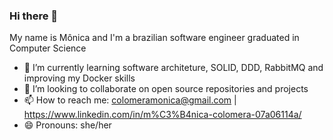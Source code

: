 ### Hi there 👋

My name is Mônica and I'm a brazilian software engineer graduated in Computer Science

- 🌱 I’m currently learning software architeture, SOLID, DDD, RabbitMQ and improving my Docker skills
- 👯 I’m looking to collaborate on open source repositories and projects
- 📫 How to reach me: colomeramonica@gmail.com | https://www.linkedin.com/in/m%C3%B4nica-colomera-07a06114a/
- 😄 Pronouns: she/her
